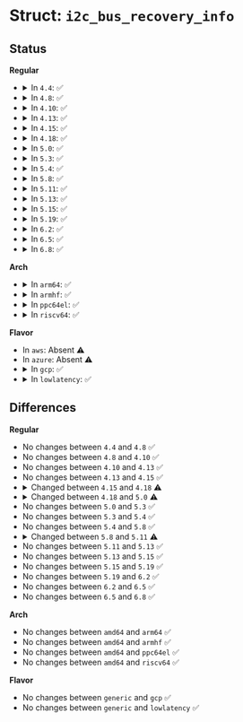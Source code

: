 # Struct: <code>i2c_bus_recovery_info</code>

## Status
<b>Regular</b>
<ul>
<li>
<details>
<summary>In <code>4.4</code>: ✅</summary>

```c
struct i2c_bus_recovery_info {
    int (*recover_bus)(struct i2c_adapter *);
    int (*get_scl)(struct i2c_adapter *);
    void (*set_scl)(struct i2c_adapter *, int);
    int (*get_sda)(struct i2c_adapter *);
    void (*prepare_recovery)(struct i2c_adapter *);
    void (*unprepare_recovery)(struct i2c_adapter *);
    int scl_gpio;
    int sda_gpio;
};
```
</details>
</li>
<li>
<details>
<summary>In <code>4.8</code>: ✅</summary>

```c
struct i2c_bus_recovery_info {
    int (*recover_bus)(struct i2c_adapter *);
    int (*get_scl)(struct i2c_adapter *);
    void (*set_scl)(struct i2c_adapter *, int);
    int (*get_sda)(struct i2c_adapter *);
    void (*prepare_recovery)(struct i2c_adapter *);
    void (*unprepare_recovery)(struct i2c_adapter *);
    int scl_gpio;
    int sda_gpio;
};
```
</details>
</li>
<li>
<details>
<summary>In <code>4.10</code>: ✅</summary>

```c
struct i2c_bus_recovery_info {
    int (*recover_bus)(struct i2c_adapter *);
    int (*get_scl)(struct i2c_adapter *);
    void (*set_scl)(struct i2c_adapter *, int);
    int (*get_sda)(struct i2c_adapter *);
    void (*prepare_recovery)(struct i2c_adapter *);
    void (*unprepare_recovery)(struct i2c_adapter *);
    int scl_gpio;
    int sda_gpio;
};
```
</details>
</li>
<li>
<details>
<summary>In <code>4.13</code>: ✅</summary>

```c
struct i2c_bus_recovery_info {
    int (*recover_bus)(struct i2c_adapter *);
    int (*get_scl)(struct i2c_adapter *);
    void (*set_scl)(struct i2c_adapter *, int);
    int (*get_sda)(struct i2c_adapter *);
    void (*prepare_recovery)(struct i2c_adapter *);
    void (*unprepare_recovery)(struct i2c_adapter *);
    int scl_gpio;
    int sda_gpio;
};
```
</details>
</li>
<li>
<details>
<summary>In <code>4.15</code>: ✅</summary>

```c
struct i2c_bus_recovery_info {
    int (*recover_bus)(struct i2c_adapter *);
    int (*get_scl)(struct i2c_adapter *);
    void (*set_scl)(struct i2c_adapter *, int);
    int (*get_sda)(struct i2c_adapter *);
    void (*prepare_recovery)(struct i2c_adapter *);
    void (*unprepare_recovery)(struct i2c_adapter *);
    int scl_gpio;
    int sda_gpio;
};
```
</details>
</li>
<li>
<details>
<summary>In <code>4.18</code>: ✅</summary>

```c
struct i2c_bus_recovery_info {
    int (*recover_bus)(struct i2c_adapter *);
    int (*get_scl)(struct i2c_adapter *);
    void (*set_scl)(struct i2c_adapter *, int);
    int (*get_sda)(struct i2c_adapter *);
    void (*set_sda)(struct i2c_adapter *, int);
    void (*prepare_recovery)(struct i2c_adapter *);
    void (*unprepare_recovery)(struct i2c_adapter *);
    struct gpio_desc *scl_gpiod;
    struct gpio_desc *sda_gpiod;
};
```
</details>
</li>
<li>
<details>
<summary>In <code>5.0</code>: ✅</summary>

```c
struct i2c_bus_recovery_info {
    int (*recover_bus)(struct i2c_adapter *);
    int (*get_scl)(struct i2c_adapter *);
    void (*set_scl)(struct i2c_adapter *, int);
    int (*get_sda)(struct i2c_adapter *);
    void (*set_sda)(struct i2c_adapter *, int);
    int (*get_bus_free)(struct i2c_adapter *);
    void (*prepare_recovery)(struct i2c_adapter *);
    void (*unprepare_recovery)(struct i2c_adapter *);
    struct gpio_desc *scl_gpiod;
    struct gpio_desc *sda_gpiod;
};
```
</details>
</li>
<li>
<details>
<summary>In <code>5.3</code>: ✅</summary>

```c
struct i2c_bus_recovery_info {
    int (*recover_bus)(struct i2c_adapter *);
    int (*get_scl)(struct i2c_adapter *);
    void (*set_scl)(struct i2c_adapter *, int);
    int (*get_sda)(struct i2c_adapter *);
    void (*set_sda)(struct i2c_adapter *, int);
    int (*get_bus_free)(struct i2c_adapter *);
    void (*prepare_recovery)(struct i2c_adapter *);
    void (*unprepare_recovery)(struct i2c_adapter *);
    struct gpio_desc *scl_gpiod;
    struct gpio_desc *sda_gpiod;
};
```
</details>
</li>
<li>
<details>
<summary>In <code>5.4</code>: ✅</summary>

```c
struct i2c_bus_recovery_info {
    int (*recover_bus)(struct i2c_adapter *);
    int (*get_scl)(struct i2c_adapter *);
    void (*set_scl)(struct i2c_adapter *, int);
    int (*get_sda)(struct i2c_adapter *);
    void (*set_sda)(struct i2c_adapter *, int);
    int (*get_bus_free)(struct i2c_adapter *);
    void (*prepare_recovery)(struct i2c_adapter *);
    void (*unprepare_recovery)(struct i2c_adapter *);
    struct gpio_desc *scl_gpiod;
    struct gpio_desc *sda_gpiod;
};
```
</details>
</li>
<li>
<details>
<summary>In <code>5.8</code>: ✅</summary>

```c
struct i2c_bus_recovery_info {
    int (*recover_bus)(struct i2c_adapter *);
    int (*get_scl)(struct i2c_adapter *);
    void (*set_scl)(struct i2c_adapter *, int);
    int (*get_sda)(struct i2c_adapter *);
    void (*set_sda)(struct i2c_adapter *, int);
    int (*get_bus_free)(struct i2c_adapter *);
    void (*prepare_recovery)(struct i2c_adapter *);
    void (*unprepare_recovery)(struct i2c_adapter *);
    struct gpio_desc *scl_gpiod;
    struct gpio_desc *sda_gpiod;
};
```
</details>
</li>
<li>
<details>
<summary>In <code>5.11</code>: ✅</summary>

```c
struct i2c_bus_recovery_info {
    int (*recover_bus)(struct i2c_adapter *);
    int (*get_scl)(struct i2c_adapter *);
    void (*set_scl)(struct i2c_adapter *, int);
    int (*get_sda)(struct i2c_adapter *);
    void (*set_sda)(struct i2c_adapter *, int);
    int (*get_bus_free)(struct i2c_adapter *);
    void (*prepare_recovery)(struct i2c_adapter *);
    void (*unprepare_recovery)(struct i2c_adapter *);
    struct gpio_desc *scl_gpiod;
    struct gpio_desc *sda_gpiod;
    struct pinctrl *pinctrl;
    struct pinctrl_state *pins_default;
    struct pinctrl_state *pins_gpio;
};
```
</details>
</li>
<li>
<details>
<summary>In <code>5.13</code>: ✅</summary>

```c
struct i2c_bus_recovery_info {
    int (*recover_bus)(struct i2c_adapter *);
    int (*get_scl)(struct i2c_adapter *);
    void (*set_scl)(struct i2c_adapter *, int);
    int (*get_sda)(struct i2c_adapter *);
    void (*set_sda)(struct i2c_adapter *, int);
    int (*get_bus_free)(struct i2c_adapter *);
    void (*prepare_recovery)(struct i2c_adapter *);
    void (*unprepare_recovery)(struct i2c_adapter *);
    struct gpio_desc *scl_gpiod;
    struct gpio_desc *sda_gpiod;
    struct pinctrl *pinctrl;
    struct pinctrl_state *pins_default;
    struct pinctrl_state *pins_gpio;
};
```
</details>
</li>
<li>
<details>
<summary>In <code>5.15</code>: ✅</summary>

```c
struct i2c_bus_recovery_info {
    int (*recover_bus)(struct i2c_adapter *);
    int (*get_scl)(struct i2c_adapter *);
    void (*set_scl)(struct i2c_adapter *, int);
    int (*get_sda)(struct i2c_adapter *);
    void (*set_sda)(struct i2c_adapter *, int);
    int (*get_bus_free)(struct i2c_adapter *);
    void (*prepare_recovery)(struct i2c_adapter *);
    void (*unprepare_recovery)(struct i2c_adapter *);
    struct gpio_desc *scl_gpiod;
    struct gpio_desc *sda_gpiod;
    struct pinctrl *pinctrl;
    struct pinctrl_state *pins_default;
    struct pinctrl_state *pins_gpio;
};
```
</details>
</li>
<li>
<details>
<summary>In <code>5.19</code>: ✅</summary>

```c
struct i2c_bus_recovery_info {
    int (*recover_bus)(struct i2c_adapter *);
    int (*get_scl)(struct i2c_adapter *);
    void (*set_scl)(struct i2c_adapter *, int);
    int (*get_sda)(struct i2c_adapter *);
    void (*set_sda)(struct i2c_adapter *, int);
    int (*get_bus_free)(struct i2c_adapter *);
    void (*prepare_recovery)(struct i2c_adapter *);
    void (*unprepare_recovery)(struct i2c_adapter *);
    struct gpio_desc *scl_gpiod;
    struct gpio_desc *sda_gpiod;
    struct pinctrl *pinctrl;
    struct pinctrl_state *pins_default;
    struct pinctrl_state *pins_gpio;
};
```
</details>
</li>
<li>
<details>
<summary>In <code>6.2</code>: ✅</summary>

```c
struct i2c_bus_recovery_info {
    int (*recover_bus)(struct i2c_adapter *);
    int (*get_scl)(struct i2c_adapter *);
    void (*set_scl)(struct i2c_adapter *, int);
    int (*get_sda)(struct i2c_adapter *);
    void (*set_sda)(struct i2c_adapter *, int);
    int (*get_bus_free)(struct i2c_adapter *);
    void (*prepare_recovery)(struct i2c_adapter *);
    void (*unprepare_recovery)(struct i2c_adapter *);
    struct gpio_desc *scl_gpiod;
    struct gpio_desc *sda_gpiod;
    struct pinctrl *pinctrl;
    struct pinctrl_state *pins_default;
    struct pinctrl_state *pins_gpio;
};
```
</details>
</li>
<li>
<details>
<summary>In <code>6.5</code>: ✅</summary>

```c
struct i2c_bus_recovery_info {
    int (*recover_bus)(struct i2c_adapter *);
    int (*get_scl)(struct i2c_adapter *);
    void (*set_scl)(struct i2c_adapter *, int);
    int (*get_sda)(struct i2c_adapter *);
    void (*set_sda)(struct i2c_adapter *, int);
    int (*get_bus_free)(struct i2c_adapter *);
    void (*prepare_recovery)(struct i2c_adapter *);
    void (*unprepare_recovery)(struct i2c_adapter *);
    struct gpio_desc *scl_gpiod;
    struct gpio_desc *sda_gpiod;
    struct pinctrl *pinctrl;
    struct pinctrl_state *pins_default;
    struct pinctrl_state *pins_gpio;
};
```
</details>
</li>
<li>
<details>
<summary>In <code>6.8</code>: ✅</summary>

```c
struct i2c_bus_recovery_info {
    int (*recover_bus)(struct i2c_adapter *);
    int (*get_scl)(struct i2c_adapter *);
    void (*set_scl)(struct i2c_adapter *, int);
    int (*get_sda)(struct i2c_adapter *);
    void (*set_sda)(struct i2c_adapter *, int);
    int (*get_bus_free)(struct i2c_adapter *);
    void (*prepare_recovery)(struct i2c_adapter *);
    void (*unprepare_recovery)(struct i2c_adapter *);
    struct gpio_desc *scl_gpiod;
    struct gpio_desc *sda_gpiod;
    struct pinctrl *pinctrl;
    struct pinctrl_state *pins_default;
    struct pinctrl_state *pins_gpio;
};
```
</details>
</li>
</ul>
<b>Arch</b>
<ul>
<li>
<details>
<summary>In <code>arm64</code>: ✅</summary>

```c
struct i2c_bus_recovery_info {
    int (*recover_bus)(struct i2c_adapter *);
    int (*get_scl)(struct i2c_adapter *);
    void (*set_scl)(struct i2c_adapter *, int);
    int (*get_sda)(struct i2c_adapter *);
    void (*set_sda)(struct i2c_adapter *, int);
    int (*get_bus_free)(struct i2c_adapter *);
    void (*prepare_recovery)(struct i2c_adapter *);
    void (*unprepare_recovery)(struct i2c_adapter *);
    struct gpio_desc *scl_gpiod;
    struct gpio_desc *sda_gpiod;
};
```
</details>
</li>
<li>
<details>
<summary>In <code>armhf</code>: ✅</summary>

```c
struct i2c_bus_recovery_info {
    int (*recover_bus)(struct i2c_adapter *);
    int (*get_scl)(struct i2c_adapter *);
    void (*set_scl)(struct i2c_adapter *, int);
    int (*get_sda)(struct i2c_adapter *);
    void (*set_sda)(struct i2c_adapter *, int);
    int (*get_bus_free)(struct i2c_adapter *);
    void (*prepare_recovery)(struct i2c_adapter *);
    void (*unprepare_recovery)(struct i2c_adapter *);
    struct gpio_desc *scl_gpiod;
    struct gpio_desc *sda_gpiod;
};
```
</details>
</li>
<li>
<details>
<summary>In <code>ppc64el</code>: ✅</summary>

```c
struct i2c_bus_recovery_info {
    int (*recover_bus)(struct i2c_adapter *);
    int (*get_scl)(struct i2c_adapter *);
    void (*set_scl)(struct i2c_adapter *, int);
    int (*get_sda)(struct i2c_adapter *);
    void (*set_sda)(struct i2c_adapter *, int);
    int (*get_bus_free)(struct i2c_adapter *);
    void (*prepare_recovery)(struct i2c_adapter *);
    void (*unprepare_recovery)(struct i2c_adapter *);
    struct gpio_desc *scl_gpiod;
    struct gpio_desc *sda_gpiod;
};
```
</details>
</li>
<li>
<details>
<summary>In <code>riscv64</code>: ✅</summary>

```c
struct i2c_bus_recovery_info {
    int (*recover_bus)(struct i2c_adapter *);
    int (*get_scl)(struct i2c_adapter *);
    void (*set_scl)(struct i2c_adapter *, int);
    int (*get_sda)(struct i2c_adapter *);
    void (*set_sda)(struct i2c_adapter *, int);
    int (*get_bus_free)(struct i2c_adapter *);
    void (*prepare_recovery)(struct i2c_adapter *);
    void (*unprepare_recovery)(struct i2c_adapter *);
    struct gpio_desc *scl_gpiod;
    struct gpio_desc *sda_gpiod;
};
```
</details>
</li>
</ul>
<b>Flavor</b>
<ul>
<li>
In <code>aws</code>: Absent ⚠️
</li>
<li>
In <code>azure</code>: Absent ⚠️
</li>
<li>
<details>
<summary>In <code>gcp</code>: ✅</summary>

```c
struct i2c_bus_recovery_info {
    int (*recover_bus)(struct i2c_adapter *);
    int (*get_scl)(struct i2c_adapter *);
    void (*set_scl)(struct i2c_adapter *, int);
    int (*get_sda)(struct i2c_adapter *);
    void (*set_sda)(struct i2c_adapter *, int);
    int (*get_bus_free)(struct i2c_adapter *);
    void (*prepare_recovery)(struct i2c_adapter *);
    void (*unprepare_recovery)(struct i2c_adapter *);
    struct gpio_desc *scl_gpiod;
    struct gpio_desc *sda_gpiod;
};
```
</details>
</li>
<li>
<details>
<summary>In <code>lowlatency</code>: ✅</summary>

```c
struct i2c_bus_recovery_info {
    int (*recover_bus)(struct i2c_adapter *);
    int (*get_scl)(struct i2c_adapter *);
    void (*set_scl)(struct i2c_adapter *, int);
    int (*get_sda)(struct i2c_adapter *);
    void (*set_sda)(struct i2c_adapter *, int);
    int (*get_bus_free)(struct i2c_adapter *);
    void (*prepare_recovery)(struct i2c_adapter *);
    void (*unprepare_recovery)(struct i2c_adapter *);
    struct gpio_desc *scl_gpiod;
    struct gpio_desc *sda_gpiod;
};
```
</details>
</li>
</ul>

## Differences
<b>Regular</b>
<ul>
<li>
No changes between <code>4.4</code> and <code>4.8</code> ✅
</li>
<li>
No changes between <code>4.8</code> and <code>4.10</code> ✅
</li>
<li>
No changes between <code>4.10</code> and <code>4.13</code> ✅
</li>
<li>
No changes between <code>4.13</code> and <code>4.15</code> ✅
</li>
<li>
<details>
<summary>Changed between <code>4.15</code> and <code>4.18</code> ⚠️</summary>
<ul>
<li>
<b>Field added. </b>
<code>void (*set_sda)(struct i2c_adapter *, int)</code>
</li>
<li>
<b>Field added. </b>
<code>struct gpio_desc *scl_gpiod</code>
</li>
<li>
<b>Field added. </b>
<code>struct gpio_desc *sda_gpiod</code>
</li>
<li>
<b>Field removed. </b>
<code>int scl_gpio</code>
</li>
<li>
<b>Field removed. </b>
<code>int sda_gpio</code>
</li>
</ul>
</details>
</li>
<li>
<details>
<summary>Changed between <code>4.18</code> and <code>5.0</code> ⚠️</summary>
<ul>
<li>
<b>Field added. </b>
<code>int (*get_bus_free)(struct i2c_adapter *)</code>
</li>
</ul>
</details>
</li>
<li>
No changes between <code>5.0</code> and <code>5.3</code> ✅
</li>
<li>
No changes between <code>5.3</code> and <code>5.4</code> ✅
</li>
<li>
No changes between <code>5.4</code> and <code>5.8</code> ✅
</li>
<li>
<details>
<summary>Changed between <code>5.8</code> and <code>5.11</code> ⚠️</summary>
<ul>
<li>
<b>Field added. </b>
<code>struct pinctrl *pinctrl</code>
</li>
<li>
<b>Field added. </b>
<code>struct pinctrl_state *pins_default</code>
</li>
<li>
<b>Field added. </b>
<code>struct pinctrl_state *pins_gpio</code>
</li>
</ul>
</details>
</li>
<li>
No changes between <code>5.11</code> and <code>5.13</code> ✅
</li>
<li>
No changes between <code>5.13</code> and <code>5.15</code> ✅
</li>
<li>
No changes between <code>5.15</code> and <code>5.19</code> ✅
</li>
<li>
No changes between <code>5.19</code> and <code>6.2</code> ✅
</li>
<li>
No changes between <code>6.2</code> and <code>6.5</code> ✅
</li>
<li>
No changes between <code>6.5</code> and <code>6.8</code> ✅
</li>
</ul>
<b>Arch</b>
<ul>
<li>
No changes between <code>amd64</code> and <code>arm64</code> ✅
</li>
<li>
No changes between <code>amd64</code> and <code>armhf</code> ✅
</li>
<li>
No changes between <code>amd64</code> and <code>ppc64el</code> ✅
</li>
<li>
No changes between <code>amd64</code> and <code>riscv64</code> ✅
</li>
</ul>
<b>Flavor</b>
<ul>
<li>
No changes between <code>generic</code> and <code>gcp</code> ✅
</li>
<li>
No changes between <code>generic</code> and <code>lowlatency</code> ✅
</li>
</ul>

